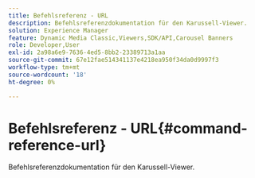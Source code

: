 ```yaml
---
title: Befehlsreferenz - URL
description: Befehlsreferenzdokumentation für den Karussell-Viewer.
solution: Experience Manager
feature: Dynamic Media Classic,Viewers,SDK/API,Carousel Banners
role: Developer,User
exl-id: 2a98a6e9-7636-4ed5-8bb2-23389713a1aa
source-git-commit: 67e12fae514341137e4218ea950f34da0d9997f3
workflow-type: tm+mt
source-wordcount: '18'
ht-degree: 0%

---
```


# Befehlsreferenz - URL{#command-reference-url}

Befehlsreferenzdokumentation für den Karussell-Viewer.
